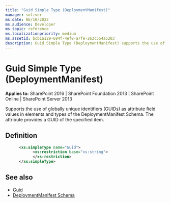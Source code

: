 ```yaml
---
title: "Guid Simple Type (DeploymentManifest)"
manager: soliver
ms.date: 06/10/2022
ms.audience: Developer
ms.topic: reference
ms.localizationpriority: medium
ms.assetid: bcb1a129-684f-4ef8-a7fe-263c554a5203
description: Guid Simple Type (DeploymentManifest) supports the use of globally unique identifiers (GUIDs) as attribute field values in elements and types of the DeploymentManifest Schema.
---
```


# Guid Simple Type (DeploymentManifest)

**Applies to:** SharePoint 2016 | SharePoint Foundation 2013 | SharePoint Online | SharePoint Server 2013

Supports the use of globally unique identifiers (GUIDs) as attribute field values in elements and types of the DeploymentManifest Schema. The attribute provides a GUID of the specified item.

## Definition

```XML
      <xs:simpleType name="Guid">
            <xs:restriction base="xs:string">
            </xs:restriction>
      </xs:simpleType>
```

## See also

- [Guid](https://msdn2.microsoft.com/library/cey1zx63)
- [DeploymentManifest Schema](deploymentmanifest-schema.md)
